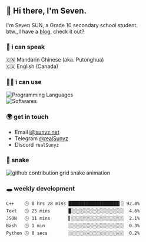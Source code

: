 ## 👋 Hi there, I'm Seven.

I'm Seven SUN, a Grade 10 secondary school student.  
btw., I have a [blog](https://sunyz.net), check it out?

### 💬 i can speak

🇨🇳 Mandarin Chinese (aka. Putonghua)  
🇨🇦 English (Canada)

### 👩‍💻 i can use

![Programming Languages](https://skillicons.dev/icons?i=cpp,html,python,bash,md,latex)  
![Softwares](https://skillicons.dev/icons?i=ai,pr,ps,xd,figma,vscode)

### 🌍 get in touch

* Email i@sunyz.net
* Telegram [@realSunyz](https://t.me/realSunyz)
* Discord `realSunyz`

### 🐍 snake
<picture>
  <source media="(prefers-color-scheme: dark)" srcset="https://raw.githubusercontent.com/realSunyz/realSunyz/main/snake/snake-dark.svg" />
  <source media="(prefers-color-scheme: light)" srcset="https://raw.githubusercontent.com/realSunyz/realSunyz/main/snake/snake.svg" />
  <img alt="github contribution grid snake animation" src="github-snake.svg" />
</picture>

### 🕳️ weekly development
<!-- waka-box start -->
```text
C++    🕓 8 hrs 28 mins ███████████████████▍░ 92.8%
Text   🕓 25 mins       ▉░░░░░░░░░░░░░░░░░░░░  4.6%
JSON   🕓 11 mins       ▍░░░░░░░░░░░░░░░░░░░░  2.1%
Bash   🕓 1 min         ░░░░░░░░░░░░░░░░░░░░░  0.3%
Python 🕓 0 secs        ░░░░░░░░░░░░░░░░░░░░░  0.2%
```
<!-- Powered by https://github.com/realSunyz/waka-box-go . -->
<!-- waka-box end -->